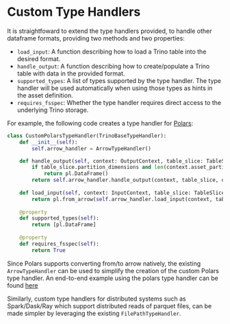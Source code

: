 # Custom Type Handlers

It is straightfoward to extend the type handlers provided, to handle other dataframe formats, providing two methods and two properties:

* `load_input`: A function describing how to load a Trino table into the desired format. 
* `handle_output`: A function describing how to create/populate a Trino table with data in the provided format. 
* `supported_types`: A list of types supported by the type handler. The type handler will be used automatically when using those types as hints in the asset definition.
* `requires_fsspec`: Whether the type handler requires direct access to the underlying Trino storage.

For example, the following code creates a type handler for [Polars](https://www.pola.rs/):

```python
class CustomPolarsTypeHandler(TrinoBaseTypeHandler):
    def __init__(self):
        self.arrow_handler = ArrowTypeHandler()

    def handle_output(self, context: OutputContext, table_slice: TableSlice, obj: pl.DataFrame, connection):
        if table_slice.partition_dimensions and len(context.asset_partition_keys) == 0:
            return pl.DataFrame()
        return self.arrow_handler.handle_output(context, table_slice, obj.to_arrow(), connection)
    
    def load_input(self, context: InputContext, table_slice: TableSlice, connection):
        return pl.from_arrow(self.arrow_handler.load_input(context, table_slice, connection))
    
    @property
    def supported_types(self):
        return [pl.DataFrame]
    
    @property
    def requires_fsspec(self):
        return True
```

Since Polars supports converting from/to arrow natively, the existing `ArrowTypeHandler` can be used to simplify the creation of the custom Polars type handler. An end-to-end example using the polars type handler can be found [here](./polars_type_handler.py)

Similarly, custom type handlers for distributed systems such as Spark/Dask/Ray which support distributed reads of parquet files, can be made simpler by leveraging the existing `FilePathTypeHandler`.